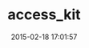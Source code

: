 ---
layout: post
title:  "access_kit"
repo:   "csun-student-affairs/access_kit"
date:   2015-02-18 17:01:57
gemurl: https://github.com/csun-student-affairs/access_kit
---